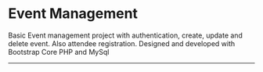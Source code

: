 # Event Management 

Basic Event management project with authentication, create, update and delete event. Also attendee registration. Designed and developed with Bootstrap Core PHP and MySql

---